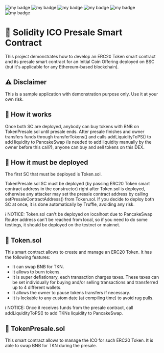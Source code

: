 ![my badge](https://badgen.net/badge/license/MIT/green) ![my badge](https://badgen.net/badge/version/v0.0.1/green) ![my badge](https://badgen.net/badge/icon/v8.5.5/green?icon=npm&label) ![my badge](https://badgen.net/badge/nodejs/v16.15.0/green) ![my badge](https://badgen.net/badge/truffle/v5.5.9/green) ![my badge](https://badgen.net/badge/solidity-compiler/v0.8.13/green)

# 🔖 Solidity ICO Presale Smart Contract

This project demonstrates how to develop an ERC20 Token smart contract and its presale smart contract for an Initial Coin Offering deployed on BSC (but it's applicable for any Ethereum-based blockchain).

## ⚠ Disclaimer

This is a sample application with demonstration purpose only. Use it at your own risk.

## 📖 How it works

Once both SC are deployed, anybody can buy tokens with BNB on TokenPresale.sol until presale ends. After presale finishes and owner transfers funds through transferTokens() and calls addLiquidityToPS() to add liquidity to PancakeSwap (is needed to add liquidity manually by the owner before this call?), anyone can buy and sell tokens on this DEX.

## 🔧 How it must be deployed

The first SC that must be deployed is Token.sol.

TokenPresale.sol SC must be deployed (by passing ERC20 Token smart contract address in the constructor) right after Token.sol is deployed, otherwise any attacker may set the presale contract address by calling setPresaleContractAddress() from Token.sol.
If you decide to deploy both SC at once, it is done automatically by Truffle, avoiding any risk.

ℹ NOTICE: Token.sol can't be deployed on localhost due to PancakeSwap Router address can't be reached from local, so if you need to do some testings, it should be deployed on the testnet or mainnet.

## 📄 Token.sol

This smart contract allows to create and manage an ERC20 Token. It has the following features:

*   It can swap BNB for TKN.
*   It allows to burn tokens.
*   It is super deflationary, each transaction charges taxes. These taxes can be set individually for buying and/or selling transactions and transferred up to 4 different wallets.
*   It allows the owner to pause tokens transfers if necessary.
*   It is lockable to any custom date (at compiling time) to avoid rug pulls.

ℹ NOTICE: Once it receives funds from the presale contract, call addLiquidityToPS() to add TKNs liquidity to PancakeSwap.

## 📄 TokenPresale.sol

This smart contract allows to manage the ICO for such ERC20 Token. It is able to swap BNB for TKN during the presale.
